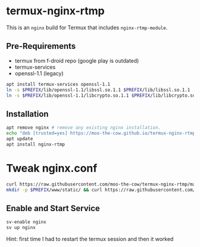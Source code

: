 # termux-nginx-rtmp

This is an `nginx` build for Termux that includes `nginx-rtmp-module`.

## Pre-Requirements
+ termux from f-droid repo (google play is outdated)
+ termux-services
+ openssl-1.1 (legacy)
```sh
apt install termux-services openssl-1.1
ln -s $PREFIX/lib/openssl-1.1/libssl.so.1.1 $PREFIX/lib/libssl.so.1.1
ln -s $PREFIX/lib/openssl-1.1/libcrypto.so.1.1 $PREFIX/lib/libcrypto.so.1.1
```

## Installation

```sh
apt remove nginx # remove any existing nginx installation.
echo "deb [trusted=yes] https://moo-the-cow.github.io/termux-nginx-rtmp/ termux extras" > $PREFIX/etc/apt/sources.list.d/nginx-rtmp.list
apt update
apt install nginx-rtmp
```

# Tweak nginx.conf
```sh
curl https://raw.githubusercontent.com/moo-the-cow/termux-nginx-rtmp/main/nginx-custom.conf > $PREFIX/etc/nginx/nginx.conf
mkdir -p $PREFIX/www/static/ && curl https://raw.githubusercontent.com/moo-the-cow/termux-nginx-rtmp/main/stat.xsl > $PREFIX/www/static/stat.xsl
```

## Enable and Start Service
```sh
sv-enable nginx
sv up nginx
```
Hint: first time I had to restart the termux session and then it worked
